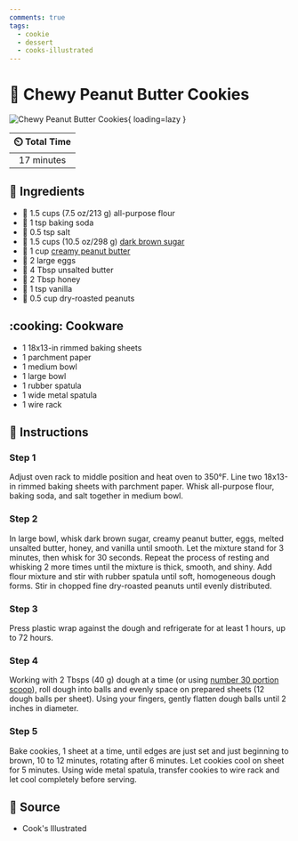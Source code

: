 ```yaml
---
comments: true
tags:
  - cookie
  - dessert
  - cooks-illustrated
---
```

# :peanuts: Chewy Peanut Butter Cookies

![Chewy Peanut Butter Cookies](../assets/images/chewy-peanut-butter-cookies.jpg){ loading=lazy }

| :timer_clock: Total Time |
|:-----------------------: |
| 17 minutes |

## :salt: Ingredients

- :ear_of_rice: 1.5 cups (7.5 oz/213 g) all-purpose flour
- :rice: 1 tsp baking soda
- :salt: 0.5 tsp salt
- :maple_leaf: 1.5 cups (10.5 oz/298 g) [dark brown sugar][1]
- :peanuts: 1 cup [creamy peanut butter][2]
- :egg: 2 large eggs
- :butter: 4 Tbsp unsalted butter
- :honey_pot: 2 Tbsp honey
- :ice_cream: 1 tsp vanilla
- :peanuts: 0.5 cup dry-roasted peanuts

## :cooking: Cookware

- 1 18x13-in rimmed baking sheets
- 1 parchment paper
- 1 medium bowl
- 1 large bowl
- 1 rubber spatula
- 1 wide metal spatula
- 1 wire rack

## :pencil: Instructions

### Step 1

Adjust oven rack to middle position and heat oven to 350°F. Line two 18x13-in rimmed baking sheets with parchment
paper. Whisk all-purpose flour, baking soda, and salt together in medium bowl.

### Step 2

In large bowl, whisk dark brown sugar, creamy peanut butter, eggs, melted unsalted butter, honey, and vanilla until
smooth. Let the mixture stand for 3 minutes, then whisk for 30 seconds. Repeat the process of resting and whisking 2
more times until the mixture is thick, smooth, and shiny. Add flour mixture and stir with rubber spatula until soft,
homogeneous dough forms. Stir in chopped fine dry-roasted peanuts until evenly distributed.

### Step 3

Press plastic wrap against the dough and refrigerate for at least 1 hours, up to 72 hours.

### Step 4

Working with 2 Tbsps (40 g) dough at a time (or using [number 30 portion scoop][3]), roll dough into balls and evenly
space on prepared sheets (12 dough balls per sheet). Using your fingers, gently flatten dough balls until 2 inches in
diameter.

### Step 5

Bake cookies, 1 sheet at a time, until edges are just set and just beginning to brown, 10 to 12 minutes, rotating after
6 minutes. Let cookies cool on sheet for 5 minutes. Using wide metal spatula, transfer cookies to wire rack and let cool
completely before serving.

## :link: Source

- Cook's Illustrated

[1]: <../ingredients/brown-sugar.md>
[2]: <../ingredients/peanut-butter.md>
[3]: <../reference/measuring.md#cookie-scoop-conversion-chart>
